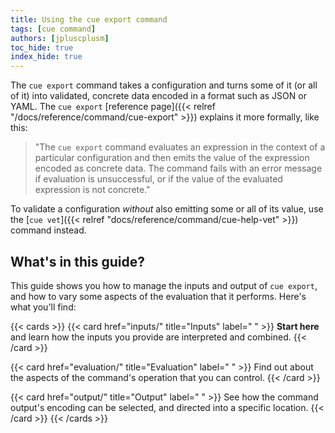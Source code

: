 ```yaml
---
title: Using the cue export command
tags: [cue command]
authors: [jpluscplusm]
toc_hide: true
index_hide: true
---
```


The `cue export` command takes a configuration and turns some of it (or all of
it) into validated, concrete data encoded in a format such as JSON or YAML.
The `cue export`
[reference page]({{< relref "/docs/reference/command/cue-export" >}}) explains
it more formally, like this:

> "The `cue export` command
> evaluates an expression in the context of a particular configuration
> and then
> emits the value of the expression encoded as concrete data.
> The command fails with an error message
> if evaluation is unsuccessful, or
> if the value of the evaluated expression is not concrete."

To validate a configuration *without* also emitting some or all of its value,
use the [`cue vet`]({{< relref "docs/reference/command/cue-help-vet" >}})
command instead.

## What's in this guide?

This guide shows you how to manage the inputs and output of `cue export`,
and how to vary some aspects of the evaluation that it performs.
Here's what you'll find:

{{< cards >}}
{{< card href="inputs/" title="Inputs" label=" " >}}
  **Start here** and learn how the inputs you provide are interpreted and combined.
{{< /card >}}

{{< card href="evaluation/" title="Evaluation" label=" " >}}
  Find out about the aspects of the command's operation that you can control.
{{< /card >}}

{{< card href="output/" title="Output" label=" " >}}
  See how the command output's encoding can be selected, and directed into a
  specific location.
{{< /card >}}
{{< /cards >}}
